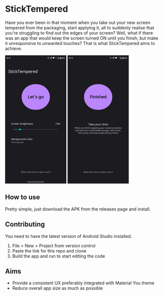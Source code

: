 # StickTempered

Have you ever been in that moment when you take out your new screen tempered from the packaging,
start applying it, all to suddenly realise that you're struggling to find out the edges of your
screen? Well, what if there was an app that would keep the screen turned ON until you finish, but
make it unresponsive to unwanted touches? That is what StickTempered aims to achieve.

<a><img src="https://github.com/vishalkrishnads/StickTempered/blob/main/.github/Screenshots/ss1.png?raw=true" height="420" width="200" ></a>
<a><img src="https://github.com/vishalkrishnads/StickTempered/blob/main/.github/Screenshots/ss2.png?raw=true" height="420" width="200" ></a>

## How to use

Pretty simple, just download the APK from the releases page and install.

## Contributing

You need to have the latest version of Android Studio installed.

1. File > New > Project from version control
2. Paste the link for this repo and clone
3. Build the app and run to start editing the code

## Aims

* Provide a consistent UX preferably integrated with Material You theme
* Reduce overall app size as much as possible
